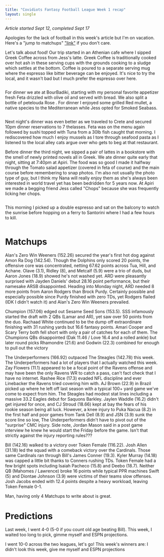 ```yaml
---
title: "Covidiots Fantasy Football League Week 1 recap"
layout: single
---
```


*Article started Sept 12, completed Sept 17*

Apologies for the lack of football in this week's article but I'm on vacation. Here's a "jump to matchups" ["link"](#matchups) if you don't care.

Let's talk about food! Our trip started in an Athenian cafe where I sipped Greek Coffee across from Jess's latte. Greek Coffee is traditionally cooked over hot ash in these serving cups with the grounds cooking to a sludge which settles at the bottom. Coffee is poured to a separate serving mug where the espresso like bitter beverage can be enjoyed. It's nice to try the local, and it wasn't bad but I much prefer the espresso over here. 

<img src="{{ site.url }}{{ site.baseurl }}/assets/images/Greek_coffee.jpg" alt="">

For dinner we ate at BourBadiki, starting with my personal favorite appetizer fresh Feta drizzled with olive oil and served with bread. We also split a bottle of petelouda Rose . For dinner I enjoyed some grilled Red mullet, a native species to the Mediterranean while Jess opted for Smoked Seabass. 

<img src="{{ site.url }}{{ site.baseurl }}/assets/images/First_dinner.jpg" alt="">

Next night's dinner was even better as we traveled to Crete and secured 10pm dinner reservations to 7 thelasses. Feta was on the menu again followed by sushi topped with Tuna from a 30lb fish caught that morning. I rediscovered how much I enjoy mussels as I tore through seafood pasta as I listened to the local alley cats argue over who gets to beg at that restaurant.

Before dinner the third night, we sipped a pair of lattes in a bookstore with the smell of newly printed novels all in Greek. We ate dinner quite early that night, sitting at 7:40pm at Apiri. The food was so good I made it halfway through the Tomato salad appetizer (covered in feta of course) and the main course before remembering to snap photos. I'm also not usually the photo type of guy, but I think my Nana will really enjoy them as she's always been interested in world travel yet has been bedridden for 5 years now. At Apiri we made a begging friend Jess called "Chops" because she was frequently licking her chops. 

<img src="{{ site.url }}{{ site.baseurl }}/assets/images/Chops.jpg" alt="">

This morning I picked up a double espresso and sat on the balcony to watch the sunrise before hopping on a ferry to Santorini where I had a few hours to kill.

<img src="{{ site.url }}{{ site.baseurl }}/assets/images/Heraklion_sunrise.jpg" alt="">

# Matchups

Alan's Zero Win Weeners (152.26) secured the year's first hot dog against Amon Ra Dog (142.54). Though the Dolphins only scored 20 points, the offensive core was concentrated, netting 67.62 points across Tua, Hill, and Achane. Olave (3.1), Ridley (8), and Metcalf (5.9) were a trio of duds, but Aaron Jones (18.9) showed he's not washed yet. ARD were pleasantly surprised with Jayden Daniels' debut 28.16 point performance, but their namesake ARSB disappointed. Heading into Monday night, ARD needed 8 more points from Aaron Rodgers than Brock Purdy. Certainly possible and especially possible since Purdy finished with zero TDs, yet Rodgers flailed (IDK I didn't watch it) and Alan's Zero Win Weeners prevailed.

Chumpion (157.06) edged out Sesame Seed Sons (153.5). SSS infamously started the draft with 2 QBs (Lamar and AR), yet saw over 50 points from the duo. Rachaad White continued to be the dump off extraordinare finishing with 31 rushing yards but 16.6 fantasy points. Amari Cooper and Scary Terry both fell short with only a pair of catches for each of them. The Chumpions QBs disappointed (Dak 11.46 / Love 16.4 and a rolled ankle) but later round picks Rhamondre (21.6) and Godwin (22.3) combined for enough to pull out the victory 

The Underperformers (166.92) outpaced The Steagles (142.78) this week. The Underperformers had a lot of players that I actually watched this week. Zay Flowers (11.1) appeared to be a focal point of the Ravens offense and may have been the only Ravens WR to catch a pass, can't fact check that I have no internet. Rashee Rice (17.3) evaded NFL discipline and ever Linebacker the Ravens tried covering him with. AJ Brown (22.9) in Brazil picked up where he left off last season with a typical 100+ yard game we've come to expect from him. The Steagles had modest stat lines including a massive 33.2 Eagles debut for Saquons Barkley. Jaylen Waddle (16.2) didn't get injured for once, and CJ Stroud (18.66) kept at bay the fears of his rookie season being all luck. However, a knee injury to Puka Nacua (8.2) in the first half and poor games from Tank Dell (8.9) and JSN (3.9) sunk the score line so low, The Underperformers didn't have to pivot out of the "surprise" CMC injury. Side note, Jordan Mason said in a post game interview he knew he would start the Friday before the game. Isn't that strictly against the injury reporting rules???

Bill (142.16) walked to a victory over Token Female (116.22). Josh Allen (31.18) led the squad with a comeback victory over the Cardinals. Those same Cardinals ran through Bill's James Conner (19.3). Kyler Murray (14.18) was capped a little bit thanks to Conners rushing TDs. Token Female had a few bright spots including Isaiah Pacheco (15.8) and Deebo (18.7). Neither QB (Mahomes / Lawrence) broke 16 points while typical PPR machines Swift (5) and Diontae Johnson (3.9) were victims of their teams slow offenses. Josh Jacobs ended with 12.4 points despite a heavy workload, leaving Token Female 0-1.

Man, having only 4 Matchups to write about is great.

# Predictions 
Last week, I went 4-0 (5-0 if you count old age beating Bill). This week, I waited too long to pick, gimme myself and ESPN projections.




I went 10-0 across the two leagues, let's go! This week's winners are: I didn't look this week, give me myself and ESPN projections
